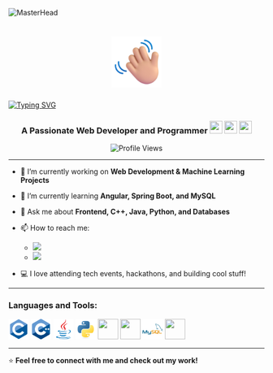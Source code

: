 ![MasterHead](https://user-images.githubusercontent.com/67194519/173735367-b75edb3b-61ec-4323-a10f-5d98e1d7b97a.gif)

<h1 align="center">
  <img src="https://github.com/Tarikul-Islam-Anik/tarikul-islam-anik/blob/main/assets/images/Waving%20Hand%20Medium-Light%20Skin%20Tone.png" width="100px">
</h1>

[![Typing SVG](https://readme-typing-svg.demolab.com?font=Comfortaa&size=100&pause=1000&color=black&center=true&vCenter=true&width=2000&height=200&lines=I+am+B.+V.+P+Karthikeya;Web+Developer;Programmer;Tech+Enthusiast;Lifelong+Learner)](https://git.io/typing-svg)

<h3 align="center">A Passionate Web Developer and Programmer <img src="https://raw.githubusercontent.com/Tarikul-Islam-Anik/Animated-Fluent-Emojis/master/Emojis/Travel%20and%20places/Star.png" width="25" height="25" /> <img src="https://raw.githubusercontent.com/Tarikul-Islam-Anik/Animated-Fluent-Emojis/master/Emojis/Travel%20and%20places/Rocket.png" width="25" height="25" /> <img src="https://github.com/Tarikul-Islam-Anik/Animated-Fluent-Emojis/blob/master/Emojis/People%20with%20professions/Man%20Technologist%20Light%20Skin%20Tone.png" width="25" height="25" /></h3>

<p align="center">
  <img src="https://komarev.com/ghpvc/?username=karthikeya22021A0516&label=Profile%20Views&color=0e75b6&style=flat" alt="Profile Views" />
</p>

---

- 🔭 I’m currently working on **Web Development & Machine Learning Projects**
- 🌱 I’m currently learning **Angular, Spring Boot, and MySQL**
- 💬 Ask me about **Frontend, C++, Java, Python, and Databases**
- 📫 How to reach me:
  - <a href="https://www.linkedin.com/in/boddeda-venkata-pavan-karthikeya-1a670b255/"><img src="https://img.shields.io/badge/LinkedIn-blue?logo=linkedin&style=for-the-badge" /></a>
  - <a href="https://twitter.com/your-twitter-id"><img src="https://img.shields.io/twitter/follow/your-twitter-id?logo=twitter&style=for-the-badge" /></a>

- 💻 I love attending tech events, hackathons, and building cool stuff!

---

<h3 align="left">Languages and Tools:</h3>
<p align="left">
  <a href="https://www.cprogramming.com/" target="_blank"><img src="https://raw.githubusercontent.com/devicons/devicon/master/icons/c/c-original.svg" width="40" height="40"/></a>
  <a href="https://www.w3schools.com/cpp/" target="_blank"><img src="https://raw.githubusercontent.com/devicons/devicon/master/icons/cplusplus/cplusplus-original.svg" width="40" height="40"/></a>
  <a href="https://www.java.com/" target="_blank"><img src="https://raw.githubusercontent.com/devicons/devicon/master/icons/java/java-original.svg" width="40" height="40"/></a>
  <a href="https://www.python.org/" target="_blank"><img src="https://raw.githubusercontent.com/devicons/devicon/master/icons/python/python-original.svg" width="40" height="40"/></a>
  <a href="https://angular.io/" target="_blank"><img src="https://angular.io/assets/images/logos/angular/angular.svg" width="40" height="40"/></a>
  <a href="https://spring.io/projects/spring-boot" target="_blank"><img src="https://www.vectorlogo.zone/logos/springio/springio-icon.svg" width="40" height="40"/></a>
  <a href="https://www.mysql.com/" target="_blank"><img src="https://raw.githubusercontent.com/devicons/devicon/master/icons/mysql/mysql-original-wordmark.svg" width="40" height="40"/></a>
  <a href="https://git-scm.com/" target="_blank"><img src="https://www.vectorlogo.zone/logos/git-scm/git-scm-icon.svg" width="40" height="40"/></a>
</p>

---

⭐ **Feel free to connect with me and check out my work!**
